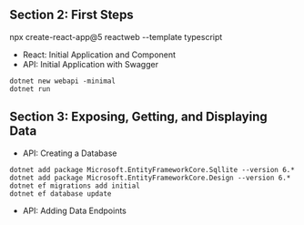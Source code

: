 ## Section 2: First Steps

npx create-react-app@5 reactweb --template typescript
* React: Initial Application and Component
* API: Initial Application with Swagger
```
dotnet new webapi -minimal
dotnet run
```
## Section 3: Exposing, Getting, and Displaying Data
* API: Creating a Database
```
dotnet add package Microsoft.EntityFrameworkCore.Sqllite --version 6.*
dotnet add package Microsoft.EntityFrameworkCore.Design --version 6.*
dotnet ef migrations add initial
dotnet ef database update
```
* API: Adding Data Endpoints